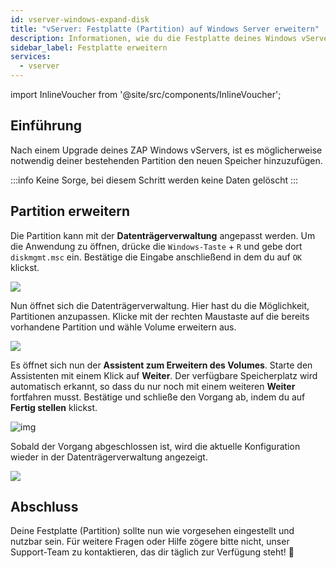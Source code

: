 ```yaml
---
id: vserver-windows-expand-disk
title: "vServer: Festplatte (Partition) auf Windows Server erweitern"
description: Informationen, wie du die Festplatte deines Windows vServers von ZAP-Hosting nach einem Upgrade erweitern kannst - ZAP-Hosting.com Dokumentation
sidebar_label: Festplatte erweitern
services:
  - vserver
---
```


import InlineVoucher from '@site/src/components/InlineVoucher';



## Einführung



<InlineVoucher />

Nach einem Upgrade deines ZAP Windows vServers, ist es möglicherweise notwendig deiner bestehenden Partition den neuen Speicher hinzuzufügen.

:::info
Keine Sorge, bei diesem Schritt werden keine Daten gelöscht
:::

## Partition erweitern

Die Partition kann mit der **Datenträgerverwaltung** angepasst werden. Um die Anwendung zu öffnen, drücke die `Windows-Taste` + `R` und gebe dort `diskmgmt.msc` ein. Bestätige die Eingabe anschließend in dem du  auf `OK` klickst.

![](https://screensaver01.zap-hosting.com/index.php/s/xPAZaPKckYXSsQR/preview)

Nun öffnet sich die Datenträgerverwaltung. Hier hast du die Möglichkeit, Partitionen anzupassen. Klicke mit der rechten Maustaste auf die bereits vorhandene Partition und wähle Volume erweitern aus.

![](https://screensaver01.zap-hosting.com/index.php/s/Qo3aKWgeL94DgyQ/preview)



Es öffnet sich nun der **Assistent zum Erweitern des Volumes**. Starte den Assistenten mit einem Klick auf **Weiter**. Der verfügbare Speicherplatz wird automatisch erkannt, so dass du nur noch mit einem weiteren **Weiter** fortfahren musst. Bestätige und schließe den Vorgang ab, indem du auf **Fertig stellen** klickst.



![img](https://screensaver01.zap-hosting.com/index.php/s/2cW43AGPMNrfTwr/preview)

Sobald der Vorgang abgeschlossen ist, wird die aktuelle Konfiguration wieder in der Datenträgerverwaltung angezeigt.

![](https://screensaver01.zap-hosting.com/index.php/s/gRKJziB8WY5ZHNR/preview)



## Abschluss

Deine Festplatte (Partition) sollte nun wie vorgesehen eingestellt und nutzbar sein. Für weitere Fragen oder Hilfe zögere bitte nicht, unser Support-Team zu kontaktieren, das dir täglich zur Verfügung steht! 🙂
